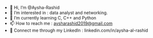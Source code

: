 - 👋 Hi, I’m @Aysha-Rashid
- 👀 I’m interested in : data analyst and networking.
- 🌱 I’m currently learning C, C++ and Python
- 📫 How to reach me : aysharashid2019@gmail.com
- 🙌 Connect me through my LinkedIn : linkedin.com/in/aysha-al-rashid

<!---
Currently I am studying in 42AbudDhabi.
--->
